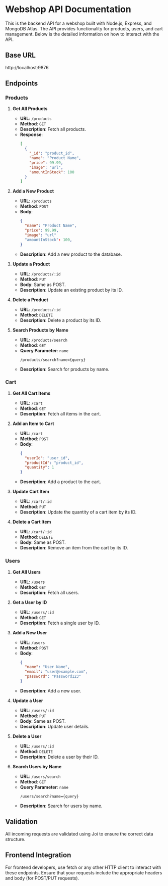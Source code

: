 # Webshop API Documentation

This is the backend API for a webshop built with Node.js, Express, and MongoDB Atlas. The API provides functionality for products, users, and cart management. Below is the detailed information on how to interact with the API.

## Base URL
http://localhost:9876


## Endpoints

### Products

1. **Get All Products**
   - **URL**: `/products`
   - **Method**: `GET`
   - **Description**: Fetch all products.
   - **Response**:
     ```json
     [
       {
         "_id": "product_id",
         "name": "Product Name",
         "price": 99.99,
         "image": "url",
         "amountInStock": 100
       }
     ]
     ```

2. **Add a New Product**
   - **URL**: `/products`
   - **Method**: `POST`
   - **Body**:
     ```json
     {
       "name": "Product Name",
       "price": 99.99,
       "image": "url"
       "amountInStock": 100,
     }
     ```
   - **Description**: Add a new product to the database.

3. **Update a Product**
   - **URL**: `/products/:id`
   - **Method**: `PUT`
   - **Body**: Same as POST.
   - **Description**: Update an existing product by its ID.

4. **Delete a Product**
   - **URL**: `/products/:id`
   - **Method**: `DELETE`
   - **Description**: Delete a product by its ID.

5. **Search Products by Name**
   - **URL**: `/products/search`
   - **Method**: `GET`
   - **Query Parameter**: `name`
     ```
     /products/search?name={query}
     ```
   - **Description**: Search for products by name.

### Cart

1. **Get All Cart Items**
   - **URL**: `/cart`
   - **Method**: `GET`
   - **Description**: Fetch all items in the cart.

2. **Add an Item to Cart**
   - **URL**: `/cart`
   - **Method**: `POST`
   - **Body**:
     ```json
     {
       "userId": "user_id",
       "productId": "product_id",
       "quantity": 1
     }
     ```
   - **Description**: Add a product to the cart.

3. **Update Cart Item**
   - **URL**: `/cart/:id`
   - **Method**: `PUT`
   - **Description**: Update the quantity of a cart item by its ID.

4. **Delete a Cart Item**
   - **URL**: `/cart/:id`
   - **Method**: `DELETE`
   - **Body**: Same as POST.
   - **Description**: Remove an item from the cart by its ID.

### Users

1. **Get All Users**
   - **URL**: `/users`
   - **Method**: `GET`
   - **Description**: Fetch all users.

2. **Get a User by ID**
   - **URL**: `/users/:id`
   - **Method**: `GET`
   - **Description**: Fetch a single user by ID.

3. **Add a New User**
   - **URL**: `/users`
   - **Method**: `POST`
   - **Body**:
     ```json
     {
       "name": "User Name",
       "email": "user@example.com",
       "password": "Password123"
     }
     ```
   - **Description**: Add a new user.

4. **Update a User**
   - **URL**: `/users/:id`
   - **Method**: `PUT`
   - **Body**: Same as POST.
   - **Description**: Update user details.

5. **Delete a User**
   - **URL**: `/users/:id`
   - **Method**: `DELETE`
   - **Description**: Delete a user by their ID.

6. **Search Users by Name**
   - **URL**: `/users/search`
   - **Method**: `GET`
   - **Query Parameter**: `name`
     ```
     /users/search?name={query}
     ```
   - **Description**: Search for users by name.

## Validation

All incoming requests are validated using Joi to ensure the correct data structure.

## Frontend Integration

For frontend developers, use fetch or any other HTTP client to interact with these endpoints. Ensure that your requests include the appropriate headers and body (for POST/PUT requests).